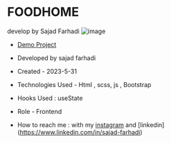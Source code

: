 # FOODHOME
develop by Sajad Farhadi
![image](https://github.com/sajadFarhadi-web/FoodHome/assets/122044544/30798316-ae5f-48c3-8d1c-bc577f876d74)
- [Demo Project](https://sajadfarhadi-web.github.io/FoodHome/)

- Developed by sajad farhadi

- Created - 2023-5-31

- Technologies Used - Html , scss, js  , Bootstrap

- Hooks Used : useState 

- Role - Frontend

- How to reach me : with my [instagram](https://instagram.com/sajad.farhadi_web) and [linkedin]
(https://www.linkedin.com/in/sajad-farhadi)
